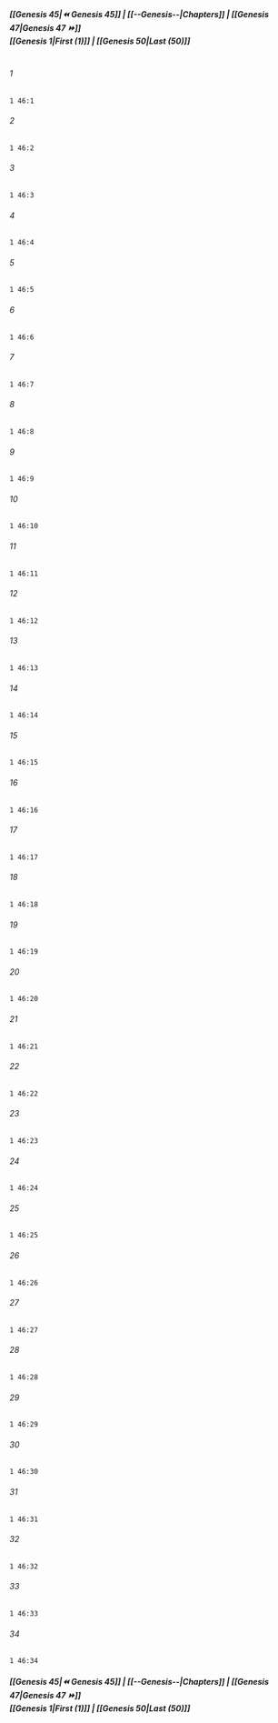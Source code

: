 
##### **[[Genesis 45|⏪ Genesis 45]] | [[--Genesis--|Chapters]] | [[Genesis 47|Genesis 47 ⏩]]**<br>**[[Genesis 1|First (1)]] | [[Genesis 50|Last (50)]]**<br><br>

###### 1
``` verse
1 46:1
```
###### 2
``` verse
1 46:2
```
###### 3
``` verse
1 46:3
```
###### 4
``` verse
1 46:4
```
###### 5
``` verse
1 46:5
```
###### 6
``` verse
1 46:6
```
###### 7
``` verse
1 46:7
```
###### 8
``` verse
1 46:8
```
###### 9
``` verse
1 46:9
```
###### 10
``` verse
1 46:10
```
###### 11
``` verse
1 46:11
```
###### 12
``` verse
1 46:12
```
###### 13
``` verse
1 46:13
```
###### 14
``` verse
1 46:14
```
###### 15
``` verse
1 46:15
```
###### 16
``` verse
1 46:16
```
###### 17
``` verse
1 46:17
```
###### 18
``` verse
1 46:18
```
###### 19
``` verse
1 46:19
```
###### 20
``` verse
1 46:20
```
###### 21
``` verse
1 46:21
```
###### 22
``` verse
1 46:22
```
###### 23
``` verse
1 46:23
```
###### 24
``` verse
1 46:24
```
###### 25
``` verse
1 46:25
```
###### 26
``` verse
1 46:26
```
###### 27
``` verse
1 46:27
```
###### 28
``` verse
1 46:28
```
###### 29
``` verse
1 46:29
```
###### 30
``` verse
1 46:30
```
###### 31
``` verse
1 46:31
```
###### 32
``` verse
1 46:32
```
###### 33
``` verse
1 46:33
```
###### 34
``` verse
1 46:34
```

##### **[[Genesis 45|⏪ Genesis 45]] | [[--Genesis--|Chapters]] | [[Genesis 47|Genesis 47 ⏩]]**<br>**[[Genesis 1|First (1)]] | [[Genesis 50|Last (50)]]**
